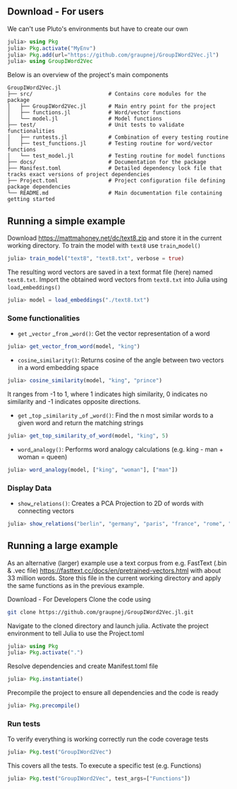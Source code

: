 ## Download - For users
We can't use Pluto's environments but have to create our own

```julia
julia> using Pkg
julia> Pkg.activate("MyEnv")
julia> Pkg.add(url="https://github.com/graupnej/GroupIWord2Vec.jl")
julia> using GroupIWord2Vec
```

Below is an overview of the project's main components

```
GroupIWord2Vec.jl               
├── src/                        # Contains core modules for the package
│   ├── GroupIWord2Vec.jl       # Main entry point for the project
│   ├── functions.jl            # Word/vector functions
│   └── model.jl                # Model functions
├── test/                       # Unit tests to validate functionalities
│   ├── runtests.jl             # Combination of every testing routine
│   ├── test_functions.jl       # Testing routine for word/vector functions 
│   └── test_model.jl           # Testing routine for model functions
├── docs/                       # Documentation for the package
├── Manifest.toml               # Detailed dependency lock file that tracks exact versions of project dependencies
├── Project.toml                # Project configuration file defining package dependencies
└── README.md                   # Main documentation file containing getting started
```

## Running a simple example
Download https://mattmahoney.net/dc/text8.zip and store it in the current working directory. To train the model with ``text8`` use ``train``_``model()``

```julia
julia> train_model("text8", "text8.txt", verbose = true)
```

The resulting word vectors are saved in a text format file (here) named ``text8.txt``.
Import the obtained word vectors from ``text8.txt`` into Julia using ``load``_``embeddings()``

```julia
julia> model = load_embeddings("./text8.txt")
```

### Some functionalities

- ``get`` _``vector`` _``from`` _``word()``: Get the vector representation of a word

```julia
julia> get_vector_from_word(model, "king")
```

- ``cosine``_``similarity()``: Returns cosine of the angle between two vectors in a word embedding space

```julia
julia> cosine_similarity(model, "king", "prince")
```

It ranges from -1 to 1, where 1 indicates high similarity, 0 indicates no similarity and -1 indicates opposite directions.
 
- ``get`` _``top`` _``similarity`` _``of`` _``word()``: Find the n most similar words to a given word and return the matching strings

```julia
julia> get_top_similarity_of_word(model, "king", 5)
```

- ``word``_``analogy()``: Performs word analogy calculations (e.g. king - man + woman = queen)
  
```julia
julia> word_analogy(model, ["king", "woman"], ["man"])
```

### Display Data
- ``show``_``relations()``: Creates a PCA Projection to 2D of words with connecting vectors 

```julia
julia> show_relations("berlin", "germany", "paris", "france", "rome", "apple", wv=model, save_path="my_custom_plot.png")
```

## Running a large example
As an alternative (larger) example use a text corpus from e.g. FastText (.bin & .vec file) https://fasttext.cc/docs/en/pretrained-vectors.html with about 33 million words. Store this file in the current working directory and apply the same functions as in the previous example.

Download - For Developers
Clone the code using

``` bash
git clone https://github.com/graupnej/GroupIWord2Vec.jl.git
```

Navigate to the cloned directory and launch julia. Activate the project environment to tell Julia to use the Project.toml

```julia
julia> using Pkg
julia> Pkg.activate(".")
```

Resolve dependencies and create Manifest.toml file

```julia
julia> Pkg.instantiate()
```

Precompile the project to ensure all dependencies and the code is ready

```julia
julia> Pkg.precompile()
```

### Run tests
To verify everything is working correctly run the code coverage tests

```julia
julia> Pkg.test("GroupIWord2Vec")
```

This covers all the tests. To execute a specific test (e.g. Functions)

```julia
julia> Pkg.test("GroupIWord2Vec", test_args=["Functions"])
```

